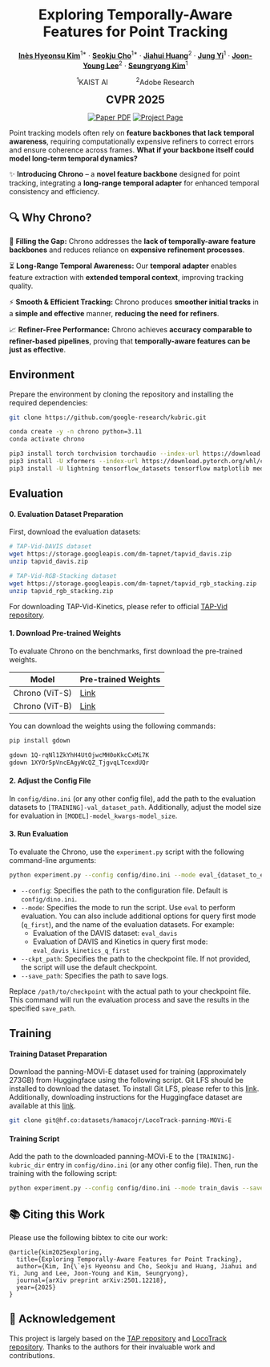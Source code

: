 <div align="center">
<h1>Exploring Temporally-Aware Features for Point Tracking</h1>

[**Inès Hyeonsu Kim**](https://ines-hyeonsu-kim.github.io)<sup>1*</sup> · [**Seokju Cho**](https://seokju-cho.github.io)<sup>1*</sup> · [**Jiahui Huang**](https://gabriel-huang.github.io)<sup>2</sup> · [**Jung Yi**](https://github.com/YJ-142150)<sup>1</sup> · [**Joon-Young Lee**](https://joonyoung-cv.github.io)<sup>2</sup>  · [**Seungryong Kim**](https://cvlab.korea.ac.kr)<sup>1</sup>

<sup>1</sup>KAIST AI&emsp;&emsp;&emsp;&emsp;<sup>2</sup>Adobe Research

<span style="font-size: 1.5em;"><b>CVPR 2025</b></span>

<a href="https://arxiv.org/abs/2501.12218"><img src='https://img.shields.io/badge/arXiv-Chrono-red' alt='Paper PDF'></a>
<a href='https://cvlab-kaist.github.io/Chrono/'><img src='https://img.shields.io/badge/Project_Page-Chrono-green' alt='Project Page'></a>


<!-- <p float='center'><img src="assets/teaser.png" width="80%" /></p> -->


</div>


Point tracking models often rely on **feature backbones that lack temporal awareness**, requiring computationally expensive refiners to correct errors and ensure coherence across frames. **What if your backbone itself could model long-term temporal dynamics?**

✨ **Introducing Chrono** – a **novel feature backbone** designed for point tracking, integrating a **long-range temporal adapter** for enhanced temporal consistency and efficiency.

## 🔍 Why Chrono?
🔨 **Filling the Gap:** Chrono addresses the **lack of temporally-aware feature backbones** and reduces reliance on **expensive refinement processes**.

⏳ **Long-Range Temporal Awareness:** Our **temporal adapter** enables feature extraction with **extended temporal context**, improving tracking quality.

⚡ **Smooth & Efficient Tracking:** Chrono produces **smoother initial tracks** in a **simple and effective** manner, **reducing the need for refiners**.

📈 **Refiner-Free Performance:** Chrono achieves **accuracy comparable to refiner-based pipelines**, proving that **temporally-aware features can be just as effective**.



## Environment

Prepare the environment by cloning the repository and installing the required dependencies:

```bash
git clone https://github.com/google-research/kubric.git

conda create -y -n chrono python=3.11
conda activate chrono

pip3 install torch torchvision torchaudio --index-url https://download.pytorch.org/whl/cu118
pip3 install -U xformers --index-url https://download.pytorch.org/whl/cu118
pip3 install -U lightning tensorflow_datasets tensorflow matplotlib mediapy tensorflow_graphics einops wandb
```

## Evaluation

#### 0. Evaluation Dataset Preparation
First, download the evaluation datasets:
```bash
# TAP-Vid-DAVIS dataset
wget https://storage.googleapis.com/dm-tapnet/tapvid_davis.zip
unzip tapvid_davis.zip

# TAP-Vid-RGB-Stacking dataset
wget https://storage.googleapis.com/dm-tapnet/tapvid_rgb_stacking.zip
unzip tapvid_rgb_stacking.zip
```
For downloading TAP-Vid-Kinetics, please refer to official [TAP-Vid repository](https://github.com/google-deepmind/tapnet/tree/main/tapnet/tapvid).


#### 1. Download Pre-trained Weights

To evaluate Chrono on the benchmarks, first download the pre-trained weights.

| Model       | Pre-trained Weights |
|-------------|---------------------|
| Chrono (ViT-S) | [Link](https://drive.google.com/file/d/1Q-rqNl1ZkYhH4UtOjwcMH0oKkcCxMi7K/view?usp=sharing) |
| Chrono (ViT-B) | [Link](https://drive.google.com/file/d/1XYOr5pVncEAgyWcQZ_TjgvqLTcexdUQr/view?usp=sharing)  |

You can download the weights using the following commands:

```bash
pip install gdown

gdown 1Q-rqNl1ZkYhH4UtOjwcMH0oKkcCxMi7K
gdown 1XYOr5pVncEAgyWcQZ_TjgvqLTcexdUQr
```

#### 2. Adjust the Config File

In `config/dino.ini` (or any other config file), add the path to the evaluation datasets to `[TRAINING]-val_dataset_path`. Additionally, adjust the model size for evaluation in `[MODEL]-model_kwargs-model_size`.

#### 3. Run Evaluation

To evaluate the Chrono, use the `experiment.py` script with the following command-line arguments:

```bash
python experiment.py --config config/dino.ini --mode eval_{dataset_to_eval_1}_..._{dataset_to_eval_N}[_q_first] --ckpt_path /path/to/checkpoint --save_path ./path_to_save_checkpoints/
```

- `--config`: Specifies the path to the configuration file. Default is `config/dino.ini`.
- `--mode`: Specifies the mode to run the script. Use `eval` to perform evaluation. You can also include additional options for query first mode (`q_first`), and the name of the evaluation datasets. For example:
  - Evaluation of the DAVIS dataset: `eval_davis`
  - Evaluation of DAVIS and Kinetics in query first mode: `eval_davis_kinetics_q_first`
- `--ckpt_path`: Specifies the path to the checkpoint file. If not provided, the script will use the default checkpoint.
- `--save_path`: Specifies the path to save logs. 

Replace `/path/to/checkpoint` with the actual path to your checkpoint file. This command will run the evaluation process and save the results in the specified `save_path`.

## Training

#### Training Dataset Preparation

Download the panning-MOVi-E dataset used for training (approximately 273GB) from Huggingface using the following script. Git LFS should be installed to download the dataset. To install Git LFS, please refer to this [link](https://docs.github.com/en/repositories/working-with-files/managing-large-files/installing-git-large-file-storage?platform=linux). Additionally, downloading instructions for the Huggingface dataset are available at this [link](https://huggingface.co/docs/hub/en/datasets-downloading).

```bash
git clone git@hf.co:datasets/hamacojr/LocoTrack-panning-MOVi-E
```

#### Training Script

Add the path to the downloaded panning-MOVi-E to the `[TRAINING]-kubric_dir` entry in `config/dino.ini` (or any other config file). Then, run the training with the following script:

```bash
python experiment.py --config config/dino.ini --mode train_davis --save_path ./path_to_save_checkpoints/
```

## 📚 Citing this Work
Please use the following bibtex to cite our work:
```
@article{kim2025exploring,
  title={Exploring Temporally-Aware Features for Point Tracking},
  author={Kim, In{\`e}s Hyeonsu and Cho, Seokju and Huang, Jiahui and Yi, Jung and Lee, Joon-Young and Kim, Seungryong},
  journal={arXiv preprint arXiv:2501.12218},
  year={2025}
}
```

## 🙏 Acknowledgement
This project is largely based on the [TAP repository](https://github.com/google-deepmind/tapnet) and [LocoTrack repository](https://github.com/cvlab-kaist/locotrack). Thanks to the authors for their invaluable work and contributions.
